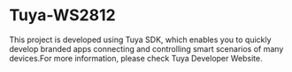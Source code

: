 # Tuya-WS2812
This project is developed using Tuya SDK, which enables you to quickly develop branded apps connecting and controlling smart scenarios of many devices.For more information, please check Tuya Developer Website.
